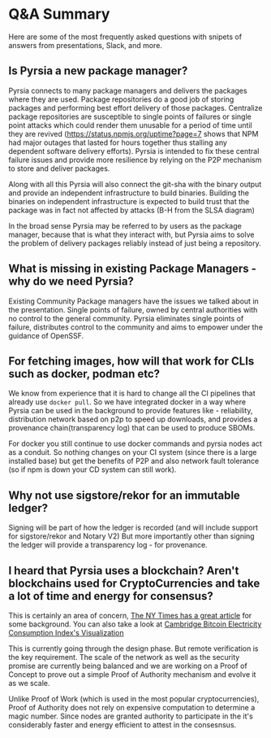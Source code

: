 # Q&A Summary

Here are some of the most frequently asked questions with snipets of answers from presentations, Slack, and more.

## Is Pyrsia a new package manager?

Pyrsia connects to many package managers and delivers the packages where they are used. Package repositories do a good job of storing packages and performing best effort delivery of those packages. Centralize package repositories are susceptible to single points of failures or single point attacks which could render them unusable for a period of time until they are revived  (https://status.npmjs.org/uptime?page=7 shows that NPM had major outages that lasted for hours together thus stalling any dependent software delivery efforts). Pyrsia is intended to fix these central failure issues and provide more resilience by relying on the P2P mechanism to store and deliver packages.

Along with all this Pyrsia will also connect the git-sha with the binary output and provide an independent infrastructure to build binaries. Building the binaries on independent infrastructure is expected to build trust that the package was in fact not affected by attacks (B-H from the SLSA diagram)

In the broad sense Pyrsia may be referred to by users as the package manager, because that is what they interact with, but Pyrsia aims to solve the problem of delivery packages reliably instead of just being a repository.

## What is missing in existing Package Managers - why do we need Pyrsia?

Existing Community Package managers have the issues we talked about in the presentation. Single points of failure, owned by central authorities with no control to the general community.
Pyrsia eliminates single points of failure, distributes control to the community and aims to empower under the guidance of OpenSSF.

## For fetching images, how will that work for CLIs such as docker, podman etc?

We know from experience that it is hard to change all the CI pipelines that already use `docker pull`. So we have integrated docker in a way where Pyrsia can be used in the background to provide features like - reliability, distribution network based on p2p to speed up downloads, and provides a provenance chain(transparency log) that can be used to produce SBOMs.

For docker you still continue to use docker commands and pyrsia nodes act as a conduit. So nothing changes on your CI system (since there is a large installed base) but get the benefits of P2P and also network fault tolerance (so if npm is down your CD system can still work).

## Why not use sigstore/rekor for an immutable ledger?

Signing will be part of how the ledger is recorded (and will include support for sigstore/rekor and Notary V2) But more importantly other than signing the ledger will provide a transparency log - for provenance.

## I heard that Pyrsia uses a blockchain? Aren't blockchains used for CryptoCurrencies and take a lot of time and energy for consensus?

This is certainly an area of concern, 
[The NY Times has a great article](https://www.nytimes.com/interactive/2021/09/03/climate/bitcoin-carbon-footprint-electricity.html)
for some background. You can also take a look at
[Cambridge Bitcoin Electricity Consumption Index's Visualization](https://ccaf.io/cbeci/mining_map)

This is currently going through the design phase. But remote verification is the key requirement. The scale of the network as well as the security promise are currently being balanced and we are working on a Proof of Concept to prove out a simple Proof of Authority mechanism and evolve it as we scale.

Unlike Proof of Work (which is used in the most popular cryptocurrencies), Proof of Authority does not rely on expensive computation to determine a magic number. Since nodes are granted authority to participate in the it's considerably faster and energy efficient to attest in the consesnsus.
